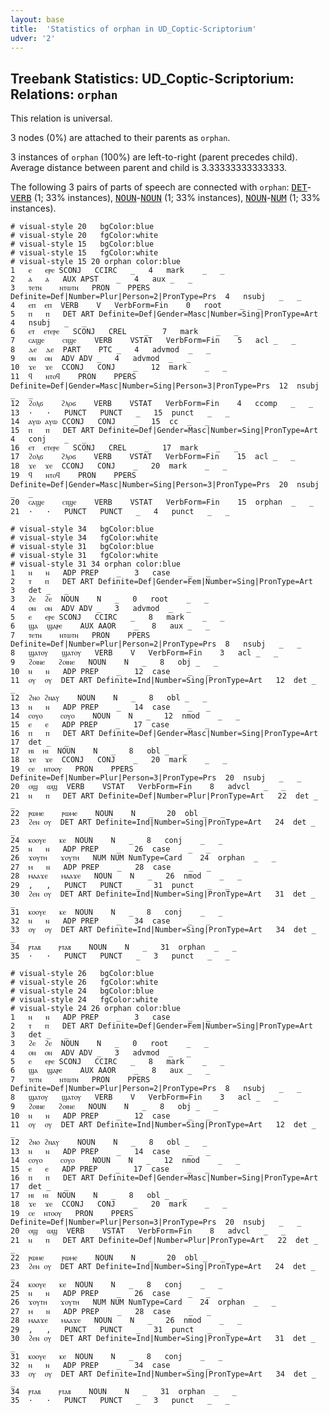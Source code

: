 ```yaml
---
layout: base
title:  'Statistics of orphan in UD_Coptic-Scriptorium'
udver: '2'
---
```


## Treebank Statistics: UD_Coptic-Scriptorium: Relations: `orphan`

This relation is universal.

3 nodes (0%) are attached to their parents as `orphan`.

3 instances of `orphan` (100%) are left-to-right (parent precedes child).
Average distance between parent and child is 3.33333333333333.

The following 3 pairs of parts of speech are connected with `orphan`: <tt><a href="cop_scriptorium-pos-DET.html">DET</a></tt>-<tt><a href="cop_scriptorium-pos-VERB.html">VERB</a></tt> (1; 33% instances), <tt><a href="cop_scriptorium-pos-NOUN.html">NOUN</a></tt>-<tt><a href="cop_scriptorium-pos-NOUN.html">NOUN</a></tt> (1; 33% instances), <tt><a href="cop_scriptorium-pos-NOUN.html">NOUN</a></tt>-<tt><a href="cop_scriptorium-pos-NUM.html">NUM</a></tt> (1; 33% instances).


~~~ conllu
# visual-style 20	bgColor:blue
# visual-style 20	fgColor:white
# visual-style 15	bgColor:blue
# visual-style 15	fgColor:white
# visual-style 15 20 orphan	color:blue
1	ⲉ	ⲉⲣⲉ	SCONJ	CCIRC	_	4	mark	_	_
2	ⲁ	ⲁ	AUX	APST	_	4	aux	_	_
3	ⲧⲉⲧⲛ	ⲛⲧⲱⲧⲛ	PRON	PPERS	Definite=Def|Number=Plur|Person=2|PronType=Prs	4	nsubj	_	_
4	ⲉⲡ	ⲉⲡ	VERB	V	VerbForm=Fin	0	root	_	_
5	ⲡ	ⲡ	DET	ART	Definite=Def|Gender=Masc|Number=Sing|PronType=Art	4	nsubj	_	_
6	ⲉⲧ	ⲉⲧⲉⲣⲉ	SCONJ	CREL	_	7	mark	_	_
7	ⲥⲁϣⲉ	ⲥⲓϣⲉ	VERB	VSTAT	VerbForm=Fin	5	acl	_	_
8	ⲇⲉ	ⲇⲉ	PART	PTC	_	4	advmod	_	_
9	ⲟⲛ	ⲟⲛ	ADV	ADV	_	4	advmod	_	_
10	ϫⲉ	ϫⲉ	CCONJ	CONJ	_	12	mark	_	_
11	ϥ	ⲛⲧⲟϥ	PRON	PPERS	Definite=Def|Gender=Masc|Number=Sing|Person=3|PronType=Prs	12	nsubj	_	_
12	ϩⲟⲗϭ	ϩⲗⲟϭ	VERB	VSTAT	VerbForm=Fin	4	ccomp	_	_
13	·	·	PUNCT	PUNCT	_	15	punct	_	_
14	ⲁⲩⲱ	ⲁⲩⲱ	CCONJ	CONJ	_	15	cc	_	_
15	ⲡ	ⲡ	DET	ART	Definite=Def|Gender=Masc|Number=Sing|PronType=Art	4	conj	_	_
16	ⲉⲧ	ⲉⲧⲉⲣⲉ	SCONJ	CREL	_	17	mark	_	_
17	ϩⲟⲗϭ	ϩⲗⲟϭ	VERB	VSTAT	VerbForm=Fin	15	acl	_	_
18	ϫⲉ	ϫⲉ	CCONJ	CONJ	_	20	mark	_	_
19	ϥ	ⲛⲧⲟϥ	PRON	PPERS	Definite=Def|Gender=Masc|Number=Sing|Person=3|PronType=Prs	20	nsubj	_	_
20	ⲥⲁϣⲉ	ⲥⲓϣⲉ	VERB	VSTAT	VerbForm=Fin	15	orphan	_	_
21	·	·	PUNCT	PUNCT	_	4	punct	_	_

~~~


~~~ conllu
# visual-style 34	bgColor:blue
# visual-style 34	fgColor:white
# visual-style 31	bgColor:blue
# visual-style 31	fgColor:white
# visual-style 31 34 orphan	color:blue
1	ⲛ	ⲛ	ADP	PREP	_	3	case	_	_
2	ⲧ	ⲡ	DET	ART	Definite=Def|Gender=Fem|Number=Sing|PronType=Art	3	det	_	_
3	ϩⲉ	ϩⲉ	NOUN	N	_	0	root	_	_
4	ⲟⲛ	ⲟⲛ	ADV	ADV	_	3	advmod	_	_
5	ⲉ	ⲉⲣⲉ	SCONJ	CCIRC	_	8	mark	_	_
6	ϣⲁ	ϣⲁⲣⲉ	AUX	AAOR	_	8	aux	_	_
7	ⲧⲉⲧⲛ	ⲛⲧⲱⲧⲛ	PRON	PPERS	Definite=Def|Number=Plur|Person=2|PronType=Prs	8	nsubj	_	_
8	ϣⲁⲧⲟⲩ	ϣⲁⲧⲟⲩ	VERB	V	VerbForm=Fin	3	acl	_	_
9	ϩⲟⲓⲛⲉ	ϩⲟⲓⲛⲉ	NOUN	N	_	8	obj	_	_
10	ⲛ	ⲛ	ADP	PREP	_	12	case	_	_
11	ⲟⲩ	ⲟⲩ	DET	ART	Definite=Ind|Number=Sing|PronType=Art	12	det	_	_
12	ϩⲛⲟ	ϩⲛⲁⲩ	NOUN	N	_	8	obl	_	_
13	ⲛ	ⲛ	ADP	PREP	_	14	case	_	_
14	ⲥⲟⲩⲟ	ⲥⲟⲩⲟ	NOUN	N	_	12	nmod	_	_
15	ⲉ	ⲉ	ADP	PREP	_	17	case	_	_
16	ⲡ	ⲡ	DET	ART	Definite=Def|Gender=Masc|Number=Sing|PronType=Art	17	det	_	_
17	ⲏⲓ	ⲏⲓ	NOUN	N	_	8	obl	_	_
18	ϫⲉ	ϫⲉ	CCONJ	CONJ	_	20	mark	_	_
19	ⲥⲉ	ⲛⲧⲟⲟⲩ	PRON	PPERS	Definite=Def|Number=Plur|Person=3|PronType=Prs	20	nsubj	_	_
20	ⲟϣ	ⲱϣ	VERB	VSTAT	VerbForm=Fin	8	advcl	_	_
21	ⲛ	ⲡ	DET	ART	Definite=Def|Number=Plur|PronType=Art	22	det	_	_
22	ⲣⲱⲙⲉ	ⲣⲱⲙⲉ	NOUN	N	_	20	obl	_	_
23	ϩⲉⲛ	ⲟⲩ	DET	ART	Definite=Ind|Number=Sing|PronType=Art	24	det	_	_
24	ⲕⲟⲟⲩⲉ	ⲕⲉ	NOUN	N	_	8	conj	_	_
25	ⲛ	ⲛ	ADP	PREP	_	26	case	_	_
26	ϫⲟⲩⲧⲏ	ϫⲟⲩⲧⲏ	NUM	NUM	NumType=Card	24	orphan	_	_
27	ⲙ	ⲛ	ADP	PREP	_	28	case	_	_
28	ⲙⲁⲁϫⲉ	ⲙⲁⲁϫⲉ	NOUN	N	_	26	nmod	_	_
29	,	,	PUNCT	PUNCT	_	31	punct	_	_
30	ϩⲉⲛ	ⲟⲩ	DET	ART	Definite=Ind|Number=Sing|PronType=Art	31	det	_	_
31	ⲕⲟⲟⲩⲉ	ⲕⲉ	NOUN	N	_	8	conj	_	_
32	ⲛ	ⲛ	ADP	PREP	_	34	case	_	_
33	ⲟⲩ	ⲟⲩ	DET	ART	Definite=Ind|Number=Sing|PronType=Art	34	det	_	_
34	ⲣⲧⲁⲃ	ⲣⲧⲁⲃ	NOUN	N	_	31	orphan	_	_
35	·	·	PUNCT	PUNCT	_	3	punct	_	_

~~~


~~~ conllu
# visual-style 26	bgColor:blue
# visual-style 26	fgColor:white
# visual-style 24	bgColor:blue
# visual-style 24	fgColor:white
# visual-style 24 26 orphan	color:blue
1	ⲛ	ⲛ	ADP	PREP	_	3	case	_	_
2	ⲧ	ⲡ	DET	ART	Definite=Def|Gender=Fem|Number=Sing|PronType=Art	3	det	_	_
3	ϩⲉ	ϩⲉ	NOUN	N	_	0	root	_	_
4	ⲟⲛ	ⲟⲛ	ADV	ADV	_	3	advmod	_	_
5	ⲉ	ⲉⲣⲉ	SCONJ	CCIRC	_	8	mark	_	_
6	ϣⲁ	ϣⲁⲣⲉ	AUX	AAOR	_	8	aux	_	_
7	ⲧⲉⲧⲛ	ⲛⲧⲱⲧⲛ	PRON	PPERS	Definite=Def|Number=Plur|Person=2|PronType=Prs	8	nsubj	_	_
8	ϣⲁⲧⲟⲩ	ϣⲁⲧⲟⲩ	VERB	V	VerbForm=Fin	3	acl	_	_
9	ϩⲟⲓⲛⲉ	ϩⲟⲓⲛⲉ	NOUN	N	_	8	obj	_	_
10	ⲛ	ⲛ	ADP	PREP	_	12	case	_	_
11	ⲟⲩ	ⲟⲩ	DET	ART	Definite=Ind|Number=Sing|PronType=Art	12	det	_	_
12	ϩⲛⲟ	ϩⲛⲁⲩ	NOUN	N	_	8	obl	_	_
13	ⲛ	ⲛ	ADP	PREP	_	14	case	_	_
14	ⲥⲟⲩⲟ	ⲥⲟⲩⲟ	NOUN	N	_	12	nmod	_	_
15	ⲉ	ⲉ	ADP	PREP	_	17	case	_	_
16	ⲡ	ⲡ	DET	ART	Definite=Def|Gender=Masc|Number=Sing|PronType=Art	17	det	_	_
17	ⲏⲓ	ⲏⲓ	NOUN	N	_	8	obl	_	_
18	ϫⲉ	ϫⲉ	CCONJ	CONJ	_	20	mark	_	_
19	ⲥⲉ	ⲛⲧⲟⲟⲩ	PRON	PPERS	Definite=Def|Number=Plur|Person=3|PronType=Prs	20	nsubj	_	_
20	ⲟϣ	ⲱϣ	VERB	VSTAT	VerbForm=Fin	8	advcl	_	_
21	ⲛ	ⲡ	DET	ART	Definite=Def|Number=Plur|PronType=Art	22	det	_	_
22	ⲣⲱⲙⲉ	ⲣⲱⲙⲉ	NOUN	N	_	20	obl	_	_
23	ϩⲉⲛ	ⲟⲩ	DET	ART	Definite=Ind|Number=Sing|PronType=Art	24	det	_	_
24	ⲕⲟⲟⲩⲉ	ⲕⲉ	NOUN	N	_	8	conj	_	_
25	ⲛ	ⲛ	ADP	PREP	_	26	case	_	_
26	ϫⲟⲩⲧⲏ	ϫⲟⲩⲧⲏ	NUM	NUM	NumType=Card	24	orphan	_	_
27	ⲙ	ⲛ	ADP	PREP	_	28	case	_	_
28	ⲙⲁⲁϫⲉ	ⲙⲁⲁϫⲉ	NOUN	N	_	26	nmod	_	_
29	,	,	PUNCT	PUNCT	_	31	punct	_	_
30	ϩⲉⲛ	ⲟⲩ	DET	ART	Definite=Ind|Number=Sing|PronType=Art	31	det	_	_
31	ⲕⲟⲟⲩⲉ	ⲕⲉ	NOUN	N	_	8	conj	_	_
32	ⲛ	ⲛ	ADP	PREP	_	34	case	_	_
33	ⲟⲩ	ⲟⲩ	DET	ART	Definite=Ind|Number=Sing|PronType=Art	34	det	_	_
34	ⲣⲧⲁⲃ	ⲣⲧⲁⲃ	NOUN	N	_	31	orphan	_	_
35	·	·	PUNCT	PUNCT	_	3	punct	_	_

~~~


